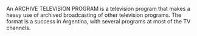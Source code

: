 An ARCHIVE TELEVISION PROGRAM is a television program that makes a heavy use of archived broadcasting of other television programs. The format is a success in Argentina, with several programs at most of the TV channels.
